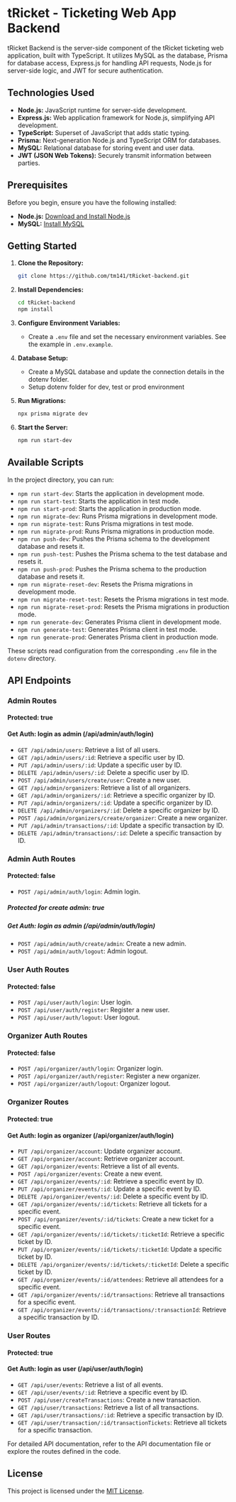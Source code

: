 # tRicket - Ticketing Web App Backend

tRicket Backend is the server-side component of the tRicket ticketing web application, built with TypeScript. It utilizes MySQL as the database, Prisma for database access, Express.js for handling API requests, Node.js for server-side logic, and JWT for secure authentication.

## Technologies Used

- **Node.js:** JavaScript runtime for server-side development.
- **Express.js:** Web application framework for Node.js, simplifying API development.
- **TypeScript:** Superset of JavaScript that adds static typing.
- **Prisma:** Next-generation Node.js and TypeScript ORM for databases.
- **MySQL:** Relational database for storing event and user data.
- **JWT (JSON Web Tokens):** Securely transmit information between parties.

## Prerequisites

Before you begin, ensure you have the following installed:

- **Node.js:** [Download and Install Node.js](https://nodejs.org/)
- **MySQL:** [Install MySQL](https://dev.mysql.com/downloads/)

## Getting Started

1. **Clone the Repository:**
   ```bash
   git clone https://github.com/tm141/tRicket-backend.git
   ```

2. **Install Dependencies:**
   ```bash
   cd tRicket-backend
   npm install
   ```

3. **Configure Environment Variables:**
   - Create a `.env` file and set the necessary environment variables. See the example in `.env.example`.

4. **Database Setup:**
   - Create a MySQL database and update the connection details in the dotenv folder.
   - Setup dotenv folder for dev, test or prod environment

5. **Run Migrations:**
   ```bash
   npx prisma migrate dev
   ```

6. **Start the Server:**
   ```bash
   npm run start-dev
   ```

## Available Scripts

In the project directory, you can run:

- `npm run start-dev`: Starts the application in development mode.
- `npm run start-test`: Starts the application in test mode.
- `npm run start-prod`: Starts the application in production mode.
- `npm run migrate-dev`: Runs Prisma migrations in development mode.
- `npm run migrate-test`: Runs Prisma migrations in test mode.
- `npm run migrate-prod`: Runs Prisma migrations in production mode.
- `npm run push-dev`: Pushes the Prisma schema to the development database and resets it.
- `npm run push-test`: Pushes the Prisma schema to the test database and resets it.
- `npm run push-prod`: Pushes the Prisma schema to the production database and resets it.
- `npm run migrate-reset-dev`: Resets the Prisma migrations in development mode.
- `npm run migrate-reset-test`: Resets the Prisma migrations in test mode.
- `npm run migrate-reset-prod`: Resets the Prisma migrations in production mode.
- `npm run generate-dev`: Generates Prisma client in development mode.
- `npm run generate-test`: Generates Prisma client in test mode.
- `npm run generate-prod`: Generates Prisma client in production mode.

These scripts read configuration from the corresponding `.env` file in the `dotenv` directory.

## API Endpoints

### Admin Routes

#### Protected: true
#### Get Auth: login as admin (/api/admin/auth/login)

- `GET /api/admin/users`: Retrieve a list of all users.
- `GET /api/admin/users/:id`: Retrieve a specific user by ID.
- `PUT /api/admin/users/:id`: Update a specific user by ID.
- `DELETE /api/admin/users/:id`: Delete a specific user by ID.
- `POST /api/admin/users/create/user`: Create a new user.
- `GET /api/admin/organizers`: Retrieve a list of all organizers.
- `GET /api/admin/organizers/:id`: Retrieve a specific organizer by ID.
- `PUT /api/admin/organizers/:id`: Update a specific organizer by ID.
- `DELETE /api/admin/organizers/:id`: Delete a specific organizer by ID.
- `POST /api/admin/organizers/create/organizer`: Create a new organizer.
- `PUT /api/admin/transactions/:id`: Update a specific transaction by ID.
- `DELETE /api/admin/transactions/:id`: Delete a specific transaction by ID.

### Admin Auth Routes

#### Protected: false

- `POST /api/admin/auth/login`: Admin login.

##### Protected for create admin: true
##### Get Auth: login as admin (/api/admin/auth/login)

- `POST /api/admin/auth/create/admin`: Create a new admin.
- `POST /api/admin/auth/logout`: Admin logout.

### User Auth Routes

#### Protected: false

- `POST /api/user/auth/login`: User login.
- `POST /api/user/auth/register`: Register a new user.
- `POST /api/user/auth/logout`: User logout.

### Organizer Auth Routes

#### Protected: false

- `POST /api/organizer/auth/login`: Organizer login.
- `POST /api/organizer/auth/register`: Register a new organizer.
- `POST /api/organizer/auth/logout`: Organizer logout.

### Organizer Routes

#### Protected: true
#### Get Auth: login as organizer (/api/organizer/auth/login)

- `PUT /api/organizer/account`: Update organizer account.
- `GET /api/organizer/account`: Retrieve organizer account.
- `GET /api/organizer/events`: Retrieve a list of all events.
- `POST /api/organizer/events`: Create a new event.
- `GET /api/organizer/events/:id`: Retrieve a specific event by ID.
- `PUT /api/organizer/events/:id`: Update a specific event by ID.
- `DELETE /api/organizer/events/:id`: Delete a specific event by ID.
- `GET /api/organizer/events/:id/tickets`: Retrieve all tickets for a specific event.
- `POST /api/organizer/events/:id/tickets`: Create a new ticket for a specific event.
- `GET /api/organizer/events/:id/tickets/:ticketId`: Retrieve a specific ticket by ID.
- `PUT /api/organizer/events/:id/tickets/:ticketId`: Update a specific ticket by ID.
- `DELETE /api/organizer/events/:id/tickets/:ticketId`: Delete a specific ticket by ID.
- `GET /api/organizer/events/:id/attendees`: Retrieve all attendees for a specific event.
- `GET /api/organizer/events/:id/transactions`: Retrieve all transactions for a specific event.
- `GET /api/organizer/events/:id/transactions/:transactionId`: Retrieve a specific transaction by ID.

### User Routes

#### Protected: true
#### Get Auth: login as user (/api/user/auth/login)

- `GET /api/user/events`: Retrieve a list of all events.
- `GET /api/user/events/:id`: Retrieve a specific event by ID.
- `POST /api/user/createTransactions`: Create a new transaction.
- `GET /api/user/transactions`: Retrieve a list of all transactions.
- `GET /api/user/transactions/:id`: Retrieve a specific transaction by ID.
- `GET /api/user/transaction/:id/transactionTickets`: Retrieve all tickets for a specific transaction.

For detailed API documentation, refer to the API documentation file or explore the routes defined in the code.

## License

This project is licensed under the [MIT License](LICENSE).